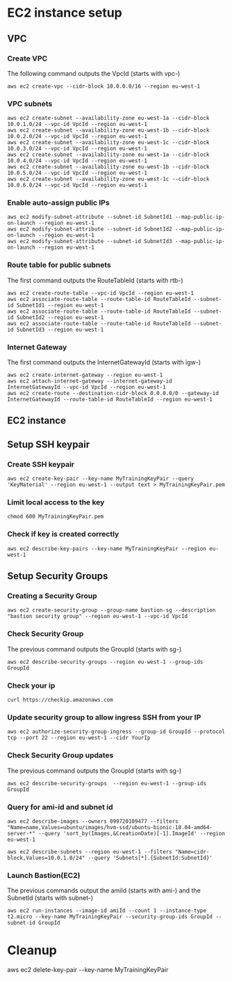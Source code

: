 # EC2 instance setup

## VPC 

### Create VPC

The following command outputs the VpcId (starts with vpc-)

```
aws ec2 create-vpc --cidr-block 10.0.0.0/16 --region eu-west-1
```

### VPC subnets

```
aws ec2 create-subnet --availability-zone eu-west-1a --cidr-block 10.0.1.0/24 --vpc-id VpcId --region eu-west-1
aws ec2 create-subnet --availability-zone eu-west-1b --cidr-block 10.0.2.0/24 --vpc-id VpcId --region eu-west-1
aws ec2 create-subnet --availability-zone eu-west-1c --cidr-block 10.0.3.0/24 --vpc-id VpcId --region eu-west-1
aws ec2 create-subnet --availability-zone eu-west-1a --cidr-block 10.0.4.0/24 --vpc-id VpcId --region eu-west-1
aws ec2 create-subnet --availability-zone eu-west-1b --cidr-block 10.0.5.0/24 --vpc-id VpcId --region eu-west-1
aws ec2 create-subnet --availability-zone eu-west-1c --cidr-block 10.0.6.0/24 --vpc-id VpcId --region eu-west-1
```

### Enable auto-assign public IPs

```
aws ec2 modify-subnet-attribute --subnet-id SubnetId1 --map-public-ip-on-launch --region eu-west-1
aws ec2 modify-subnet-attribute --subnet-id SubnetId2 --map-public-ip-on-launch --region eu-west-1
aws ec2 modify-subnet-attribute --subnet-id SubnetId3 --map-public-ip-on-launch --region eu-west-1
```

### Route table for public subnets
The first command outputs the RouteTableId (starts with rtb-)

```
aws ec2 create-route-table --vpc-id VpcId --region eu-west-1
aws ec2 associate-route-table --route-table-id RouteTableId --subnet-id SubnetId1 --region eu-west-1
aws ec2 associate-route-table --route-table-id RouteTableId --subnet-id SubnetId2 --region eu-west-1
aws ec2 associate-route-table --route-table-id RouteTableId --subnet-id SubnetId3 --region eu-west-1
```

### Internet Gateway

The first command outputs the InternetGatewayId (starts with igw-)

```
aws ec2 create-internet-gateway --region eu-west-1
aws ec2 attach-internet-gateway --internet-gateway-id InternetGatewayId --vpc-id VpcId --region eu-west-1
aws ec2 create-route --destination-cidr-block 0.0.0.0/0 --gateway-id InternetGatewayId --route-table-id RouteTableId --region eu-west-1
```

## EC2 instance

## Setup SSH keypair
### Create SSH keypair

```
aws ec2 create-key-pair --key-name MyTrainingKeyPair --query 'KeyMaterial' --region eu-west-1 --output text > MyTrainingKeyPair.pem
```

### Limit local access to the key

```
chmod 600 MyTrainingKeyPair.pem
```

### Check if key is created correctly

```
aws ec2 describe-key-pairs --key-name MyTrainingKeyPair --region eu-west-1
```

## Setup Security Groups

### Creating a Security Group

```
aws ec2 create-security-group --group-name bastion-sg --description "bastion security group" --region eu-west-1 --vpc-id VpcId
```

### Check Security Group
The previous command outputs the GroupId (starts with sg-)

```
aws ec2 describe-security-groups --region eu-west-1 --group-ids GroupId
```

### Check your ip

```
curl https://checkip.amazonaws.com
```

### Update security group to allow ingress SSH from your IP

```
aws ec2 authorize-security-group-ingress --group-id GroupId --protocol tcp --port 22 --region eu-west-1 --cidr YourIp
```

### Check Security Group updates
The previous command outputs the GroupId (starts with sg-)

```
aws ec2 describe-security-groups  --region eu-west-1 --group-ids GroupId
```

### Query for ami-id and subnet id

```
aws ec2 describe-images --owners 099720109477 --filters "Name=name,Values=ubuntu/images/hvm-ssd/ubuntu-bionic-18.04-amd64-server-*" --query 'sort_by(Images,&CreationDate)[-1].ImageId' --region eu-west-1
```
```
aws ec2 describe-subnets --region eu-west-1 --filters "Name=cidr-block,Values=10.0.1.0/24" --query 'Subnets[*].{SubnetId:SubnetId}'
```

### Launch Bastion(EC2)
The previous commands output the amiId (starts with ami-) and the SubnetId (starts with subnet-)

```
aws ec2 run-instances --image-id amiId --count 1 --instance-type t2.micro --key-name MyTrainingKeyPair --security-group-ids GroupId --subnet-id GroupId
```


# Cleanup

aws ec2 delete-key-pair --key-name MyTrainingKeyPair
